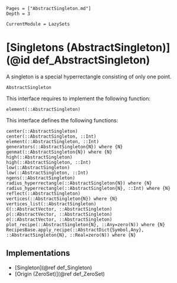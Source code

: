 ```@contents
Pages = ["AbstractSingleton.md"]
Depth = 3
```

```@meta
CurrentModule = LazySets
```

# [Singletons (AbstractSingleton)](@id def_AbstractSingleton)

A singleton is a special hyperrectangle consisting of only one point.

```@docs
AbstractSingleton
```

This interface requires to implement the following function:

```@docs
element(::AbstractSingleton)
```

This interface defines the following functions:

```@docs
center(::AbstractSingleton)
center(::AbstractSingleton, ::Int)
element(::AbstractSingleton, ::Int)
generators(::AbstractSingleton{N}) where {N}
genmat(::AbstractSingleton{N}) where {N}
high(::AbstractSingleton)
high(::AbstractSingleton, ::Int)
low(::AbstractSingleton)
low(::AbstractSingleton, ::Int)
ngens(::AbstractSingleton)
radius_hyperrectangle(::AbstractSingleton{N}) where {N}
radius_hyperrectangle(::AbstractSingleton{N}, ::Int) where {N}
reflect(::AbstractSingleton)
vertices(::AbstractSingleton{N}) where {N}
vertices_list(::AbstractSingleton)
∈(::AbstractVector, ::AbstractSingleton)
ρ(::AbstractVector, ::AbstractSingleton)
σ(::AbstractVector, ::AbstractSingleton)
plot_recipe(::AbstractSingleton{N}, ::Any=zero(N)) where {N}
RecipesBase.apply_recipe(::AbstractDict{Symbol,Any}, ::AbstractSingleton{N}, ::Real=zero(N)) where {N}
```

## Implementations

* [Singleton](@ref def_Singleton)
* [Origin (ZeroSet)](@ref def_ZeroSet)
